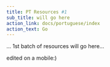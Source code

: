 ```yaml
---
title: PT Resources #1
sub_title: will go here
action_link: docs/portuguese/index
action_text: Go
---
```


... 1st batch of resources will go here...

edited on a mobile:)
